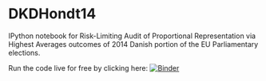 DKDHondt14
==========

IPython notebook for Risk-Limiting Audit of Proportional Representation via Highest Averages outcomes of 2014 Danish portion of the EU Parliamentary elections.

Run the code live for free by clicking here: [![Binder](https://mybinder.org/badge_logo.svg)](https://mybinder.org/v2/gh/nealmcb/DKDHondt14/master)
